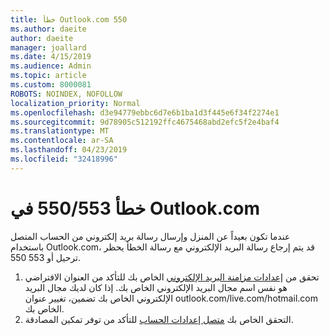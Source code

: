 ```yaml
---
title: خطأ Outlook.com 550
ms.author: daeite
author: daeite
manager: joallard
ms.date: 4/15/2019
ms.audience: Admin
ms.topic: article
ms.custom: 8000081
ROBOTS: NOINDEX, NOFOLLOW
localization_priority: Normal
ms.openlocfilehash: d3e94779ebbc6d7e6b1ba1d3f445e6f34f2274e1
ms.sourcegitcommit: 9d78905c512192ffc4675468abd2efc5f2e4baf4
ms.translationtype: MT
ms.contentlocale: ar-SA
ms.lasthandoff: 04/23/2019
ms.locfileid: "32418996"
---
```

# <a name="error-550553-in-outlookcom"></a>خطأ 550/553 في Outlook.com

عندما تكون بعيداً عن المنزل وإرسال رسالة بريد إلكتروني من الحساب المتصل باستخدام Outlook.com، قد يتم إرجاع رسالة البريد الإلكتروني مع رسالة الخطأ يحظر ترحيل أو 553 550.
1. تحقق من [إعدادات مزامنة البريد الإلكتروني](https://go.microsoft.com/fwlink/?linkid=2031283) الخاص بك للتأكد من العنوان الافتراضي هو نفس اسم مجال البريد الإلكتروني الخاص بك. إذا كان لديك مجال البريد الإلكتروني الخاص بك تضمين، تغيير عنوان outlook.com/live.com/hotmail.com الخاص بك.
2. التحقق الخاص بك [متصل إعدادات الحساب](https://go.microsoft.com/fwlink/?linkid=875264&clcid=0x409) للتأكد من توفر تمكين المصادقة.